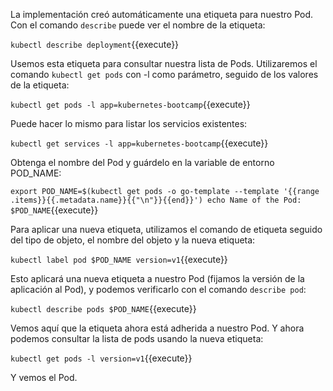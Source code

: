 La implementación creó automáticamente una etiqueta para nuestro Pod. Con el comando `describe` puede ver el nombre de la etiqueta:

`kubectl describe deployment`{{execute}}

Usemos esta etiqueta para consultar nuestra lista de Pods. Utilizaremos el comando `kubectl get pods` con -l como parámetro, seguido de los valores de la etiqueta:

`kubectl get pods -l app=kubernetes-bootcamp`{{execute}}

Puede hacer lo mismo para listar los servicios existentes:

`kubectl get services -l app=kubernetes-bootcamp`{{execute}}

Obtenga el nombre del Pod y guárdelo en la variable de entorno POD_NAME:

`export POD_NAME=$(kubectl get pods -o go-template --template '{{range .items}}{{.metadata.name}}{{"\n"}}{{end}}')
echo Name of the Pod: $POD_NAME`{{execute}}

Para aplicar una nueva etiqueta, utilizamos el comando de etiqueta seguido del tipo de objeto, el nombre del objeto y la nueva etiqueta:

`kubectl label pod $POD_NAME version=v1`{{execute}}

Esto aplicará una nueva etiqueta a nuestro Pod (fijamos la versión de la aplicación al Pod), y podemos verificarlo con el comando `describe pod`:

`kubectl describe pods $POD_NAME`{{execute}}

Vemos aquí que la etiqueta ahora está adherida a nuestro Pod. Y ahora podemos consultar la lista de pods usando la nueva etiqueta:

`kubectl get pods -l version=v1`{{execute}}

Y vemos el Pod.
